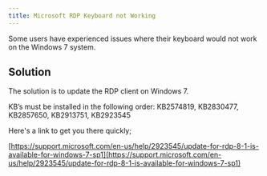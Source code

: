 ```yaml
---
title: Microsoft RDP Keyboard not Working
---
```

Some users have experienced issues where their keyboard would not work on the Windows 7 system.

## Solution

The solution is to update the RDP client on Windows 7.  

KB’s must be installed in the following order: KB2574819, KB2830477, KB2857650, KB2913751, KB2923545  

Here&apos;s a link to get you there quickly;  

[https://support.microsoft.com/en-us/help/2923545/update-for-rdp-8-1-is-available-for-windows-7-sp1](https://support.microsoft.com/en-us/help/2923545/update-for-rdp-8-1-is-available-for-windows-7-sp1)
